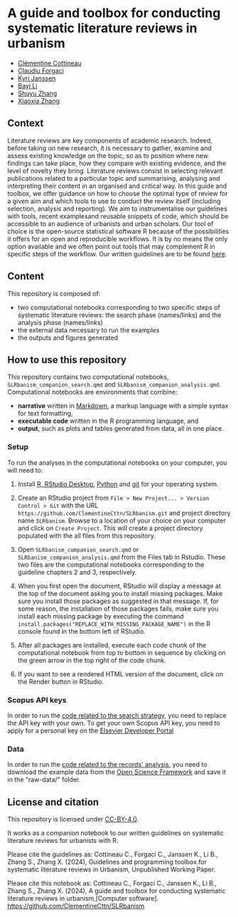 # A guide and toolbox for conducting systematic literature reviews in urbanism

- [Clémentine Cottineau](https://github.com/ClementineCttn)
- [Claudiu Forgaci](https://github.com/cforgaci)
- [Kyri Janssen](https://github.com/KyriJanssen)
- [Bayi Li](https://github.com/BayiLi081)
- [Shuyu Zhang](https://github.com/hadyyu)
- [Xiaoxia Zhang](https://github.com/valaneila)

  
## Context
Literature reviews are key components of academic research. Indeed, before taking on new research, it is necessary to gather, examine and assess existing knowledge on the topic, so as to position where new findings can take place, how they compare with existing evidence, and the level of novelty they bring. Literature reviews consist in selecting relevant publications related to a particular topic and summarising, analysing and interpreting their content in an organised and critical way. 
In this guide and toolbox, we offer guidance on how to choose the optimal type of review for a given aim and which tools to use to conduct the review itself (including selection, analysis and reporting). We aim to instrumentalise our guidelines with tools, recent examplesand reusable snippets of code, which should be accessible to an audience of urbanists and urban scholars. Our tool of choice is the open-source statistical software R because of the possibilities it offers for an open and reproducible workflows. It is by no means the only option available and we often point out tools that may complement R in specific steps of the workflow. 
Our written guidelines are to be found [here]().

## Content
This repository is composed of:
- two computational notebooks corresponding to two specific steps of systematic literature reviews: the search phase (names/links) and the analysis phase (names/links)
- the external data necessary to run the examples
- the outputs and figures generated 

## How to use this repository

This repository contains two computational notebooks, `SLRbanism_companion_search.qmd` and `SLRbanism_companion_analysis.qmd`. Computational notebooks are environments that combine:

- **narrative** written in [Markdown](https://www.markdowntutorial.com/), a markup language with a simple syntax for text formatting,
- **executable code** written in the R programming language, and
- **output**, such as plots and tables generated from data, all in one place. 

### Setup

To run the analyses in the computational notebooks on your computer, you will need to: 

1.  Install [R, RStudio Desktop](https://posit.co/download/rstudio-desktop/), [Python](https://www.python.org/downloads/) and [git](https://git-scm.com/book/en/v2/Getting-Started-Installing-Git) for your operating system.

2.  Create an RStudio project from `File > New Project... > Version Control > Git` with the URL `https://github.com/ClementineCttn/SLRbanism.git` and project directory name `SLRbanism`. Browse to a location of your choice on your computer and click on `Create Project`. This will create a project directory populated with the all files from this repository.

3.  Open `SLRbanism_companion_search.qmd` or `SLRbanism_companion_analysis.qmd` from the Files tab in Rstudio. These two files are the computational notebooks corresponding to the guideline chapters 2 and 3, respectively.

4.  When you first open the document, RStudio will display a message at the top of the document asking you to install missing packages. Make sure you install those packages as suggested in that message. If, for some reason, the installation of those packages fails, make sure you install each missing package by executing the command `install.packages("REPLACE_WITH_MISSING_PACKAGE_NAME")` in the R console found in the bottom left of RStudio.

5.  After all packages are installed, execute each code chunk of the computational notebook from top to bottom in sequence by clicking on the green arrow in the top right of the code chunk.

6.  If you want to see a rendered HTML version of the document, click on the Render button in RStudio.

### Scopus API keys

In order to run the [code related to the search strategy](https://clementinecttn.github.io/SLRbanism/SLRbanism_companion_search.html), you need to replace the API key with your own. To get your own Scopus API key, you need to apply for a personal key on the [Elsevier Developer Portal](https://dev.elsevier.com/) 


### Data

In order to run the [code related to the records' analysis](https://clementinecttn.github.io/SLRbanism/SLRbanism_companion_analysis.html), you need to download the example data from the [Open Science Framework](https://osf.io/ds83p) and save it in the "raw-data/" folder.


## License and citation
This repository is licensed under [CC-BY-4.0](https://creativecommons.org/licenses/by/4.0/).

It works as a companion notebook to our written guidelines on systematic literature reviews for urbanists with R.

Please cite the guidelines as:
Cottineau C., Forgaci C., Janssen K., Li B., Zhang S., Zhang X. (2024), Guidelines and programming toolbox for systematic literature reviews in Urbanism, Unpublished Working Paper.

Please cite this notebook as:
Cottineau C., Forgaci C., Janssen K., Li B., Zhang S., Zhang X. (2024), A guide and toolbox for conducting systematic literature reviews in urbanism,[Computer software]. https://github.com/ClementineCttn/SLRbanism

